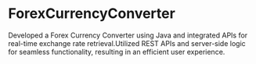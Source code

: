 # ForexCurrencyConverter
Developed a Forex Currency Converter using Java and integrated APIs for real-time exchange rate retrieval.Utilized REST APIs and server-side logic for seamless functionality, resulting in an efficient user experience. 
